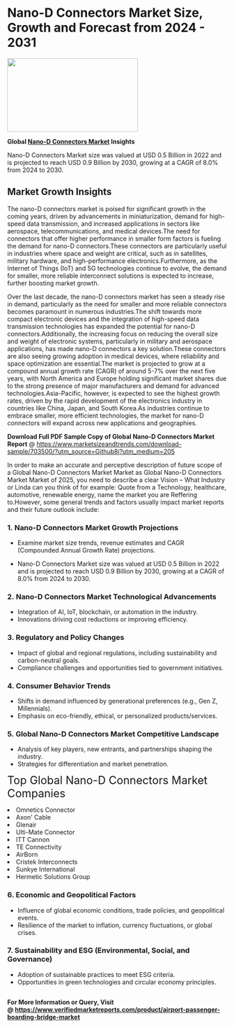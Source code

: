 <H1>Nano-D Connectors Market Size, Growth and Forecast from 2024 - 2031</H1><img class="aligncenter size-medium wp-image-584254" src="https://thirdeyenews.in/wp-content/uploads/2024/09/Global-Market-Research-300x168.jpeg" alt="" width="300" height="168" /><p><strong>Global&nbsp;<a href="https://www.marketsizeandtrends.com/download-sample/703500/?utm_source=Github8j?utm_medium=205">Nano-D Connectors Market</a> Insights</strong></p><p>Nano-D Connectors Market size was valued at USD 0.5 Billion in 2022 and is projected to reach USD 0.9 Billion by 2030, growing at a CAGR of 8.0% from 2024 to 2030.</p><p><h2>Market Growth Insights</h2> <p>The nano-D connectors market is poised for significant growth in the coming years, driven by advancements in miniaturization, demand for high-speed data transmission, and increased applications in sectors like aerospace, telecommunications, and medical devices.The need for connectors that offer higher performance in smaller form factors is fueling the demand for nano-D connectors.These connectors are particularly useful in industries where space and weight are critical, such as in satellites, military hardware, and high-performance electronics.Furthermore, as the Internet of Things (IoT) and 5G technologies continue to evolve, the demand for smaller, more reliable interconnect solutions is expected to increase, further boosting market growth. </p> <p>Over the last decade, the nano-D connectors market has seen a steady rise in demand, particularly as the need for smaller and more reliable connectors becomes paramount in numerous industries.The shift towards more compact electronic devices and the integration of high-speed data transmission technologies has expanded the potential for nano-D connectors.Additionally, the increasing focus on reducing the overall size and weight of electronic systems, particularly in military and aerospace applications, has made nano-D connectors a key solution.These connectors are also seeing growing adoption in medical devices, where reliability and space optimization are essential.The market is projected to grow at a compound annual growth rate (CAGR) of around 5-7% over the next five years, with North America and Europe holding significant market shares due to the strong presence of major manufacturers and demand for advanced technologies.Asia-Pacific, however, is expected to see the highest growth rates, driven by the rapid development of the electronics industry in countries like China, Japan, and South Korea.As industries continue to embrace smaller, more efficient technologies, the market for nano-D connectors will expand across new applications and geographies.</p><p><span class=""><strong>Download Full PDF Sample Copy of Global Nano-D Connectors Market Report</strong> @ <a href="https://www.marketsizeandtrends.com/download-sample/703500/?utm_source=Github8j?utm_medium=205" target="_blank">https://www.marketsizeandtrends.com/download-sample/703500/?utm_source=Github8j?utm_medium=205</a></span></p><p>In order to make an accurate and perceptive description of future scope of a Global&nbsp;Nano-D Connectors Market Market as Global&nbsp;Nano-D Connectors Market Market of 2025, you need to describe a clear Vision &ndash; What Industry or Linda can you think of for example: Quote from a Technology, healthcare, automotive, renewable energy, name the market you are Reffering to.However, some general trends and factors usually impact market reports and their future outlook include:</p><h3>1.&nbsp;<strong>Nano-D Connectors Market Growth Projections</strong></h3><ul><li>Examine market size trends, revenue estimates and CAGR (Compounded Annual Growth Rate) projections.</li><li><p>Nano-D Connectors Market size was valued at USD 0.5 Billion in 2022 and is projected to reach USD 0.9 Billion by 2030, growing at a CAGR of 8.0% from 2024 to 2030.</p></li></ul><h3>2.&nbsp;<strong>Nano-D Connectors Market Technological Advancements</strong></h3><ul><li>Integration of AI, IoT, blockchain, or automation in the industry.</li><li>Innovations driving cost reductions or improving efficiency.</li></ul><h3>3.&nbsp;<strong>Regulatory and Policy Changes</strong></h3><ul><li>Impact of global and regional regulations, including sustainability and carbon-neutral goals.</li><li>Compliance challenges and opportunities tied to government initiatives.</li></ul><h3>4.&nbsp;<strong>Consumer Behavior Trends</strong></h3><ul><li>Shifts in demand influenced by generational preferences (e.g., Gen Z, Millennials).</li><li>Emphasis on eco-friendly, ethical, or personalized products/services.</li></ul><h3>5.&nbsp;<strong>Global Nano-D Connectors Market Competitive Landscape</strong></h3><ul><li>Analysis of key players, new entrants, and partnerships shaping the industry.</li><li>Strategies for differentiation and market penetration.</li></ul><p data-pm-slice="1 1 []"><span style="color: inherit; font-family: inherit; font-size: 25px;">Top Global Nano-D Connectors Market Companies</span></p><div class="" data-test-id=""><p><li>Omnetics Connector</li><li> Axon' Cable</li><li> Glenair</li><li> Ulti-Mate Connector</li><li> ITT Cannon</li><li> TE Connectivity</li><li> AirBorn</li><li> Cristek Interconnects</li><li> Sunkye International</li><li> Hermetic Solutions Group</li></p></div><h3>6.&nbsp;<strong>Economic and Geopolitical Factors</strong></h3><ul><li>Influence of global economic conditions, trade policies, and geopolitical events.</li><li>Resilience of the market to inflation, currency fluctuations, or global crises.</li></ul><h3>7.&nbsp;<strong>Sustainability and ESG (Environmental, Social, and Governance)</strong></h3><ul><li>Adoption of sustainable practices to meet ESG criteria.</li><li>Opportunities in green technologies and circular economy principles.</li></ul><h2><strong style="font-size: 14px;">For More Information or Query, Visit @&nbsp;</strong><a style="background-color: #ffffff; font-size: 14px;" href="https://www.marketsizeandtrends.com/report/nano-d-connectors-market/" target="_blank">https://www.verifiedmarketreports.com/product/airport-passenger-boarding-bridge-market</a></h2>
